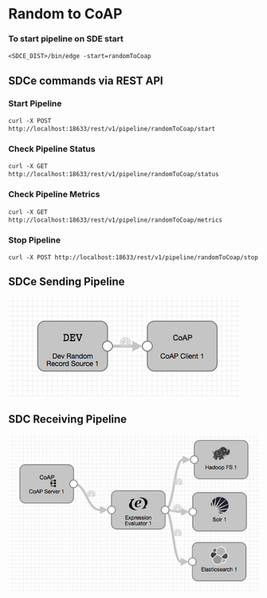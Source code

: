 # Random to CoAP

### To start pipeline on SDE start

    <SDCE_DIST>/bin/edge -start=randomToCoap

## SDCe commands via REST API

### Start Pipeline
    curl -X POST http://localhost:18633/rest/v1/pipeline/randomToCoap/start

### Check Pipeline Status
    curl -X GET http://localhost:18633/rest/v1/pipeline/randomToCoap/status

### Check Pipeline Metrics
    curl -X GET http://localhost:18633/rest/v1/pipeline/randomToCoap/metrics

### Stop Pipeline
    curl -X POST http://localhost:18633/rest/v1/pipeline/randomToCoap/stop


## SDCe Sending Pipeline

![Image of SDCe Sending Pipeline](edge.png)


## SDC Receiving Pipeline

![Image of SDC Receiving Pipeline](sdccoap.png)
